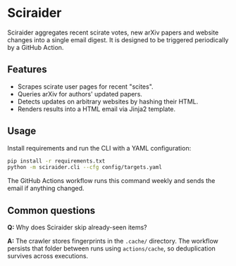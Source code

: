 # Sciraider

Sciraider aggregates recent scirate votes, new arXiv papers and website changes
into a single email digest. It is designed to be triggered periodically by a
GitHub Action.

## Features
- Scrapes scirate user pages for recent "scites".
- Queries arXiv for authors' updated papers.
- Detects updates on arbitrary websites by hashing their HTML.
- Renders results into a HTML email via Jinja2 template.

## Usage
Install requirements and run the CLI with a YAML configuration:

```bash
pip install -r requirements.txt
python -m sciraider.cli --cfg config/targets.yaml
```

The GitHub Actions workflow runs this command weekly and sends the email if
anything changed.

## Common questions

**Q:** Why does Sciraider skip already-seen items?

**A:** The crawler stores fingerprints in the `.cache/` directory. The workflow
persists that folder between runs using `actions/cache`, so deduplication
survives across executions.
